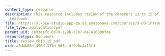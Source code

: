 ```yaml
---
content_type: resource
description: This resource includes review of the chapters 13 to 15 of the course
  textbook.
file: https://ol-ocw-studio-app-qa.s3.amazonaws.com/courses/9-00-introduction-to-psychology-fall-2004/a0d4b08d496d331d965a4f9e0c4a19f3_review_ch13_15.pdf
file_type: application/pdf
parent_uid: ce93eefc-6d70-128b-c787-6e7616800fde
resourcetype: Document
title: review_ch13_15.pdf
uid: a0d4b08d-496d-331d-965a-4f9e0c4a19f3
---
```

